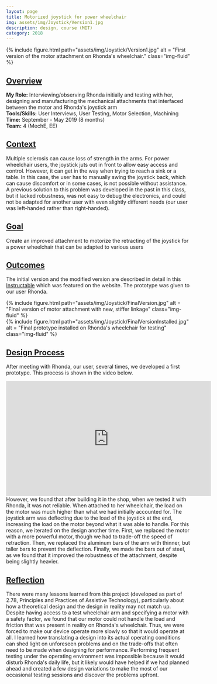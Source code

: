 ```yaml
---
layout: page
title: Motorized joystick for power wheelchair
img: assets/img/Joystick/Version1.jpg
description: design, course (MIT)
category: 2018
---
```

<div class="row">
    <div class="w-50 p-3" style="margin:auto">
        {% include figure.html path="assets/img/Joystick/Version1.jpg" alt = "First version of the motor attachment on Rhonda's wheelchair." class="img-fluid" %}
    </div>
</div>

## <u>Overview</u>
**My Role:** Interviewing/observing Rhonda initially and testing with her, designing and manufacturing the mechanical attachments that interfaced between the motor and Rhonda's joystick arm    
**Tools/Skills:** User Interviews, User Testing, Motor Selection, Machining  
**Time:** September - May 2019 (8 months)    
**Team:** 4 (MechE, EE)   

## <u>Context</u>
Multiple sclerosis can cause loss of strength in the arms. For power wheelchair users, the joystick juts out in front to allow easy access and control. However, it can get in the way when trying to reach a sink or a table. In this case, the user has to manually swing the joystick back, which can cause discomfort or in some cases, is not possible without assistance. A previous solution to this problem was developed in the past in this class, but it lacked robustness, was not easy to debug the electronics, and could not be adapted for another user with even slightly different needs (our user was left-handed rather than right-handed).

## <u>Goal</u>
Create an improved attachment to motorize the retracting of the joystick for a power wheelchair that can be adapted to various users

## <u>Outcomes</u>
The initial version and the modified version are described in detail in this <a href="https://www.instructables.com/id/Developing-a-Motorized-Retractable-Joystick/" target="_blank">Instructable</a> which was featured on the website. The prototype was given to our user Rhonda. 

<div class="row">
    <div class="col-sm mt-3 mt-md-0">
        {% include figure.html path="assets/img/Joystick/FinalVersion.jpg" alt = "Final version of motor attachment with new, stiffer linkage" class="img-fluid" %}
    </div>
    <div class="col-sm mt-3 mt-md-0">
        {% include figure.html path="assets/img/Joystick/FinalVersionInstalled.jpg" alt = "Final prototype installed on Rhonda's wheelchair for testing" class="img-fluid" %}
    </div>
</div>

## <u>Design Process</u>
After meeting with Rhonda, our user, several times, we developed a first prototype. This process is shown in the video below.
<div align="center">
<iframe width="560" height="315" src="https://www.youtube.com/embed/Ut_dXh0NC9Y" frameborder="0" allow="accelerometer; autoplay; encrypted-media; gyroscope; picture-in-picture" allowfullscreen></iframe>
</div>
However, we found that after building it in the shop, when we tested it with Rhonda, it was not reliable. When attached to her 
wheelchair, the load on the motor was much higher than what we had initially accounted for. The joystick arm was  deflecting due to the load of the joystick at the end, increasing the load on the motor beyond what it was able to handle. For this reason, we iterated on the design another time. First, we replaced the motor with a more powerful motor, though we had to trade-off the speed of retraction. Then, we replaced the aluminum bars of the arm with thinner, but taller bars to prevent the deflection. Finally, we made the bars out of steel, as we found that it improved the robustness of the attachment, despite being slightly heavier.  

## <u>Reflection</u>
There were many lessons learned from this project (developed as part of 2.78, Principles and Practices of Assistive Technology), particularly about how a theoretical design and the design in reality may not match up. Despite having access to a test wheelchair arm and specifying a motor with a safety factor, we found that our motor could not handle the load and friction that was present in reality on Rhonda's wheelchair. Thus, we were forced to make our device operate more slowly so that it would operate at all. I learned how translating a design into its actual operating conditions can shed light on unforeseen problems and on the trade-offs that often need to be made when designing for performance. Performing frequent testing under the operating environment was impossible because it would disturb Rhonda's daily life, but it likely would have helped if we had planned ahead and created a few design variations to make the most of our occasional testing sessions and discover the problems upfront.
